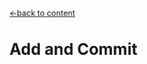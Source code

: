 [←back to content](https://github.com/pytherik/learning-git/wiki/Basic-Commands-Overview)
# Add and Commit
